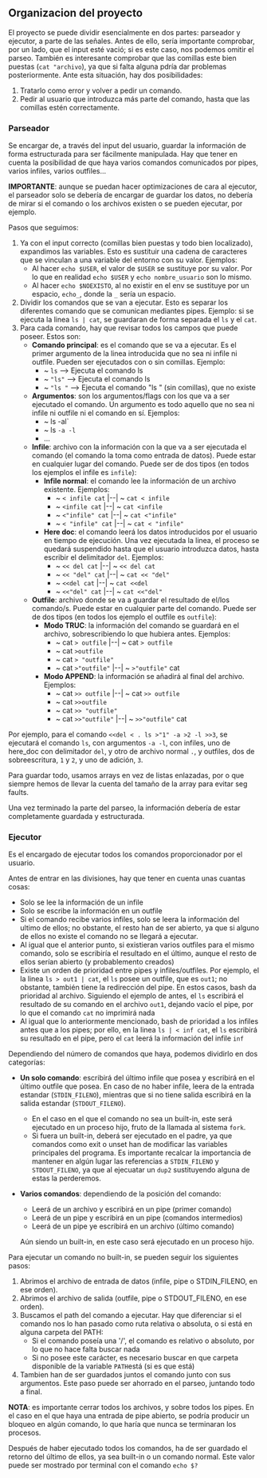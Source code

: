 ## **Organizacion del proyecto**
El proyecto se puede dividir esencialmente en dos partes: parseador y ejecutor, a parte de las señales. Antes de ello, sería importante comprobar, por un lado, que el input esté vació; si es este caso, nos podemos omitir el parseo. También es interesante comprobar que las comillas este bien puestas (`cat "archivo`), ya que si falta alguna pdría dar problemas posteriormente. Ante esta situación, hay dos posibilidades:
1. Tratarlo como error y volver a pedir un comando.
2. Pedir al usuario que introduzca más parte del comando, hasta que las comillas estén correctamente.

### **Parseador**
Se encargar de, a través del input del usuario, guardar la información de forma estructurada para ser fácilmente manipulada. Hay que tener en cuenta la posibilidad de que haya varios comandos comunicados por pipes, varios infiles, varios outfiles...

**IMPORTANTE**: aunque se puedan hacer optimizaciones de cara al ejecutor, el parseador solo se debería de encargar de guardar los datos, no debería de mirar si el comando o los archivos existen o se pueden ejecutar, por ejemplo.

Pasos que seguimos:
1. Ya con el input correcto (comillas bien puestas y todo bien localizado), expandimos las variables. Esto es sustituir una cadena de caracteres que se vinculan a una variable del entorno con su valor. Ejemplos:
	- Al hacer `echo $USER`, el valor de `$USER` se sustituye por su valor. Por lo que en realidad `echo $USER` y `echo nombre_usuario` son lo mismo.
	- Al hacer `echo $NOEXISTO`, al no existir en el env se sustituye por un espacio, `echo_`, donde la `_` sería un espacio.
2. Dividir los comandos que se van a ejecutar. Esto es separar los diferentes comando que se comunican mediantes pipes. Ejemplo: si se ejecuta la linea `ls | cat`, se guardaran de forma separada el `ls` y el `cat`.
3. Para cada comando, hay que revisar todos los campos que puede poseer. Estos son:
	- **Comando principal**: es el comando que se va a ejecutar. Es el primer argumento de la linea introducida que no sea ni infile ni outfile. Pueden ser ejecutados con o sin comillas. Ejemplo:
		- ~ `ls` --> Ejecuta el comando ls
		- ~ `"ls"` --> Ejecuta el comando ls
		- ~ `"ls "` --> Ejecuta el comando "ls " (sin comillas), que no existe
	- **Argumentos**: son los argumentos/flags con los que va a ser ejecutado el comando. Un argumento es todo aquello que no sea ni infile ni outfile ni el comando en sí. Ejemplos:
		- ~ ls -al`
		- ~ ls `-a -l`
		- ...
	- **Infile**: archivo con la información con la que va a ser ejecutada el comando (el comando la toma como entrada de datos). Puede estar en cualquier lugar del comando. Puede ser de dos tipos (en todos los ejemplos el infile es `infile`):
		- **Infile normal**: el comando lee la información de un archivo existente. Ejemplos:
			- ~ `< infile cat` |--| ~ `cat < infile`
			- ~ `<infile cat` |--| ~ `cat <infile`
			- ~ `<"infile" cat` |--| ~ `cat <"infile"`
			- ~ `< "infile" cat` |--| ~ `cat < "infile"`
		- **Here doc**: el comando leerá los datos introducidos por el usuario en tiempo de ejecución. Una vez ejecutada la linea, el proceso se quedará suspendido hasta que el usuario introduzca datos, hasta escribir el delimitador `del`. Ejemplos:
			- ~ `<< del cat` |--| ~ `<< del cat`
			- ~ `<< "del" cat` |--| ~ `cat << "del"`
			- ~ `<<del cat` |--| ~ `cat <<del`
			- ~ `<<"del" cat` |--| ~ `cat <<"del"`
	- **Outfile**: archivo donde se va a guardar el resultado de el/los comando/s. Puede estar en cualquier parte del comando. Puede ser de dos tipos (en todos los ejemplo el outfile es `outfile`):
		- **Modo TRUC**: la información del comando se guardará en el archivo, sobrescribiendo lo que hubiera antes. Ejemplos:
			- ~ cat `> outfile` |--| ~ cat `> outfile`
			- ~ cat `>outfile`
			- ~ cat `> "outfile"`
			- ~ cat `>"outfile"` |--| ~ `>"outfile"` cat
		- **Modo APPEND**: la información se añadirá al final del archivo. Ejemplos:
			- ~ cat `>> outfile` |--| ~ cat `>> outfile`
			- ~ cat `>>outfile`
			- ~ cat `>> "outfile"`
			- ~ cat `>>"outfile"` |--| ~ `>>"outfile"` cat

Por ejemplo, para el comando `<<del < . ls >"1" -a >2 -l >>3`, se ejecutará el comando `ls`, con argumentos `-a -l`, con infiles, uno de here_doc con delimitador `del`, y otro de archivo normal `.`, y outfiles, dos de sobreescritura, `1` y `2`, y uno de adición, `3`.

Para guardar todo, usamos arrays en vez de listas enlazadas, por o que siempre hemos de llevar la cuenta del tamaño de la array para evitar seg faults.

Una vez terminado la parte del parseo, la información debería de estar completamente guardada y estructurada.

### **Ejecutor**
Es el encargado de ejecutar todos los comandos proporcionador por el usuario.

Antes de entrar en las divisiones, hay que tener en cuenta unas cuantas cosas:
- Solo se lee la información de un infile
- Solo se escribe la información en un outfile
- Si el comando recibe varios infiles, solo se leera la información del ultimo de ellos; no obstante, el resto han de ser abierto, ya que si alguno de ellos no existe el comando no se llegará a ejecutar.
- Al igual que el anterior punto, si existieran varios outfiles para el mismo comando, solo se escribiría el resultado en el último, aunque el resto de ellos serían abierto (y probablemento creados)
- Existe un orden de prioridad entre pipes y infiles/outfiles. Por ejemplo, el la linea `ls > out1 | cat`, el `ls` posee un outfile, que es `out1`; no obstante, también tiene la redirección del pipe. En estos casos, bash da prioridad al archivo. Siguiendo el ejemplo de antes, el `ls` escribirá el resultado de su comando en el archivo `out1`, dejando vacío el pipe, por lo que el comando `cat` no imprimirá nada
- Al igual que lo anteriormente mencionado, bash de prioridad a los infiles antes que a los pipes; por ello, en la linea `ls | < inf cat`, el `ls` escribirá su resultado en el pipe, pero el `cat` leerá la información del infile `inf`

Dependiendo del número de comandos que haya, podemos dividirlo en dos categorías:
- **Un solo comando**: escribirá del último infile que posea y escribirá en el último outfile que posea. En caso de no haber infile, leera de la entrada estandar (`STDIN_FILENO`), mientras que si no tiene salida escribirá en la salida estandar (`STDOUT_FILENO`).
	- En el caso en el que el comando no sea un built-in, este será ejecutado en un proceso hijo, fruto de la llamada al sistema `fork`.
	- Si fuera un built-in, deberá ser ejecutado en el padre, ya que comandos como exit o unset han de modificar las variables principales del programa. Es importante recalcar la importancia de mantener en algún lugar las referencias a `STDIN_FILENO` y `STDOUT_FILENO`, ya que al ejecuatar un `dup2` sustituyendo alguna de estas la perderemos.
- **Varios comandos**: dependiendo de la posición del comando:
	- Leerá de un archivo y escribirá en un pipe (primer comando)
	- Leerá de un pipe y escribirá en un pipe (comandos intermedios)
	- Leerá de un pipe ye escribirá en un archivo (último comando)

	Aún siendo un built-in, en este caso será ejecutado en un proceso hijo.

Para ejecutar un comando no built-in, se pueden seguir los siguientes pasos:
1. Abrimos el archivo de entrada de datos (infile, pipe o STDIN_FILENO, en ese orden).
2. Abrimos el archivo de salida (outfile, pipe o STDOUT_FILENO, en ese orden).
3. Buscamos el path del comando a ejecutar. Hay que diferenciar si el comando nos lo han pasado como ruta relativa o absoluta, o si está en alguna carpeta del PATH:
	- Si el comando poseía una '/', el comando es relativo o absoluto, por lo que no hace falta buscar nada
	- Si no posee este carácter, es necesario buscar en que carpeta disponible de la variable `PATH`está (si es que está)
4. Tambien han de ser guardados juntos el comando junto con sus argumentos. Este paso puede ser ahorrado en el parseo, juntando todo a final.

**NOTA**: es importante cerrar todos los archivos, y sobre todos los pipes. En el caso en el que haya una entrada de pipe abierto, se podría producir un bloqueo en algún comando, lo que haría que nunca se terminaran los procesos.

Después de haber ejecutado todos los comandos, ha de ser guardado el retorno del último de ellos, ya sea built-in o un comando normal. Este valor puede ser mostrado por terminal con el comando `echo $?`
